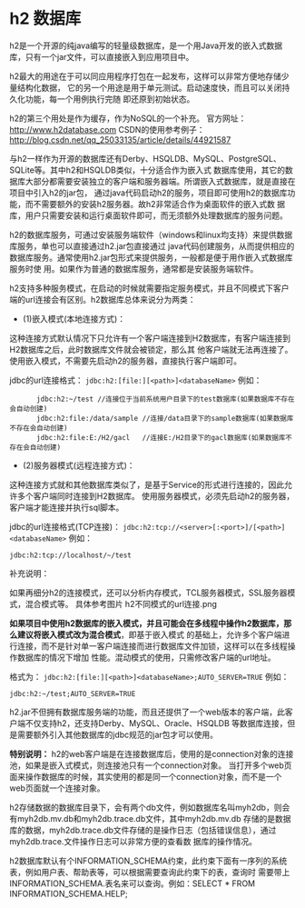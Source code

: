 # h2 数据库

h2是一个开源的纯java编写的轻量级数据库，是一个用Java开发的嵌入式数据库，只有一个jar文件，可以直接嵌入到应用项目中。

h2最大的用途在于可以同应用程序打包在一起发布，这样可以非常方便地存储少量结构化数据，
它的另一个用途是用于单元测试。启动速度快，而且可以关闭持久化功能，每一个用例执行完随
即还原到初始状态。

h2的第三个用处是作为缓存，作为NoSQL的一个补充。
    官方网址：http://www.h2database.com
        CSDN的使用参考例子：http://blog.csdn.net/qq_25033135/article/details/44921587
        
        
与h2一样作为开源的数据库还有Derby、HSQLDB、MySQL、PostgreSQL、SQLite等。其中h2和HSQLDB类似，十分适合作为嵌入式
数据库使用，其它的数据库大部分都需要安装独立的客户端和服务器端。所谓嵌入式数据库，就是直接在项目中引入h2的jar包，
通过java代码启动h2的服务，项目即可使用h2的数据库功能，而不需要额外的安装h2服务器。故h2非常适合作为桌面软件的嵌入式数
据库，用户只需要安装和运行桌面软件即可，而无须额外处理数据库的服务问题。

h2的数据库服务，可通过安装服务端软件（windows和linux均支持）来提供数据库服务，单也可以直接通过h2.jar包直接通过
java代码创建服务，从而提供相应的数据库服务。通常使用h2.jar包形式来提供服务，一般都是便于用作嵌入式数据库服务时使
用。如果作为普通的数据库服务，通常都是安装服务端软件。


h2支持多种服务模式，在启动的时候就需要指定服务模式，并且不同模式下客户端的url连接会有区别。h2数据库总体来说分为两类：
+ (1)嵌入模式(本地连接方式)：

这种连接方式默认情况下只允许有一个客户端连接到H2数据库，有客户端连接到H2数据库之后，此时数据库文件就会被锁定，那么其
他客户端就无法再连接了。使用嵌入模式，不需要先启动h2的服务器，直接执行客户端即可。

jdbc的url连接格式：
`jdbc:h2:[file:][<path>]<databaseName>`
例如：
```
　　　　jdbc:h2:~/test //连接位于当前系统用户目录下的test数据库(如果数据库不存在会自动创建)
　　　　jdbc:h2:file:/data/sample //连接/data目录下的sample数据库(如果数据库不存在会自动创建)
　　　　jdbc:h2:file:E:/H2/gacl   //连接E:/H2目录下的gacl数据库(如果数据库不存在会自动创建)
```
+ (2)服务器模式(远程连接方式)：

这种连接方式就和其他数据库类似了，是基于Service的形式进行连接的，因此允许多个客户端同时连接到H2数据库。
使用服务器模式，必须先启动h2的服务器，客户端才能连接并执行sql脚本。

jdbc的url连接格式(TCP连接)：
`jdbc:h2:tcp://<server>[:<port>]/[<path>]<databaseName>`
例如：
```
jdbc:h2:tcp://localhost/~/test
```

补充说明：

如果再细分h2的连接模式，还可以分析内存模式，TCL服务器模式，SSL服务器模式，混合模式等。
具体参考图片 h2不同模式的url连接.png

**如果项目中使用h2数据库的嵌入模式，并且可能会在多线程中操作h2数据库，那么建议将嵌入模式改为混合模式**，即基于嵌入模式
的基础上，允许多个客户端进行连接，而不是针对单一客户端连接而进行数据库文件加锁，这样可以在多线程操作数据库的情况下增加
性能。混动模式的使用，只需修改客户端的url地址。

格式为：
`jdbc:h2:[file:][<path>]<databaseName>;AUTO_SERVER=TRUE`
例如：
```
jdbc:h2:~/test;AUTO_SERVER=TRUE
```

h2.jar不但拥有数据库服务端的功能，而且还提供了一个web版本的客户端，此客户端不仅支持h2，还支持Derby、MySQL、Oracle、HSQLDB
等数据库连接，但是需要额外引入其他数据库的jdbc规范的jar包才可以使用。


**特别说明：** h2的web客户端是在连接数据库后，使用的是connection对象的连接池，如果是嵌入式模式，则连接池只有一个connection对象。
当打开多个web页面来操作数据库的时候，其实使用的都是同一个connection对象，而不是一个web页面就一个连接对象。


h2存储数据的数据库目录下，会有两个db文件，例如数据库名叫myh2db，则会有myh2db.mv.db和myh2db.trace.db文件，其中myh2db.mv.db
存储的是数据库的数据，myh2db.trace.db文件存储的是操作日志（包括错误信息），通过myh2db.trace.文件操作日志可以非常方便的查看数
据库的操作情况。

h2数据库默认有个INFORMATION_SCHEMA约束，此约束下面有一序列的系统表，例如用户表、帮助表等，可以根据需要查询此约束下的表，查询时
需要带上INFORMATION_SCHEMA.表名来可以查询。例如：SELECT * FROM INFORMATION_SCHEMA.HELP;
